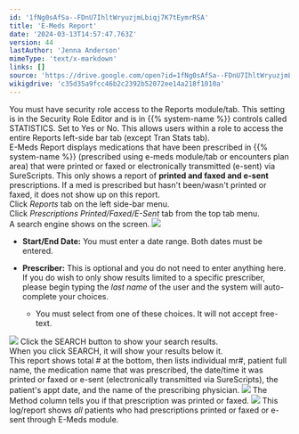```yaml
---
id: '1fNg0sAfSa--FDnU7IhltWryuzjmLbiqj7K7tEymrRSA'
title: 'E-Meds Report'
date: '2024-03-13T14:57:47.763Z'
version: 44
lastAuthor: 'Jenna Anderson'
mimeType: 'text/x-markdown'
links: []
source: 'https://drive.google.com/open?id=1fNg0sAfSa--FDnU7IhltWryuzjmLbiqj7K7tEymrRSA'
wikigdrive: 'c35d35a9fcc46b2c2392b52072ee14a218f1010a'
---
```

You must have security role access to the Reports module/tab. This setting is in the Security Role Editor and is in {{% system-name %}} controls called STATISTICS. Set to Yes or No. This allows users within a role to access the entire Reports left-side bar tab (except Tran Stats tab).  
E-Meds Report displays medications that have been prescribed in {{% system-name %}} (prescribed using e-meds module/tab or encounters plan area) that were printed or faxed or electronically transmitted (e-sent) via SureScripts. This only shows a report of **printed and faxed and e-sent** prescriptions. If a med is prescribed but hasn't been/wasn't printed or faxed, it does not show up on this report.  
Click *Reports* tab on the left side-bar menu.  
Click *Prescriptions Printed/Faxed/E-Sent* tab from the top tab menu.  
A search engine shows on the screen.
![](../e-meds-report.assets/69efb96e82b97f6721efcbfd5fe55b17.png)

* <strong>Start/End Date:</strong> You must enter a date range. Both dates must be entered.
* <strong>Prescriber:</strong> This is optional and you do not need to enter anything here. If you do wish to only show results limited to a specific prescriber, please begin typing the <em>last name</em> of the user and the system will auto-complete your choices.


   * You must select from one of these choices. It will not accept free-text.


![](../e-meds-report.assets/8887fe74e8869925d93acaed268d5baa.png)
Click the SEARCH button to show your search results.  
When you click SEARCH, it will show your results below it.  
This report shows total # at the bottom, then lists individual mr#, patient full name, the medication name that was prescribed, the date/time it was printed or faxed or e-sent (electronically transmitted via SureScripts), the patient's appt date, and the name of the prescribing physician.
![](../e-meds-report.assets/117bd341b60d5fb18a19af7e2444bd90.png)
The Method column tells you if that prescription was printed or faxed.
![](../e-meds-report.assets/2f791fca3c810b42a9a10c5b05332620.png)
This log/report shows *all* patients who had prescriptions printed or faxed or e-sent through E-Meds module.
